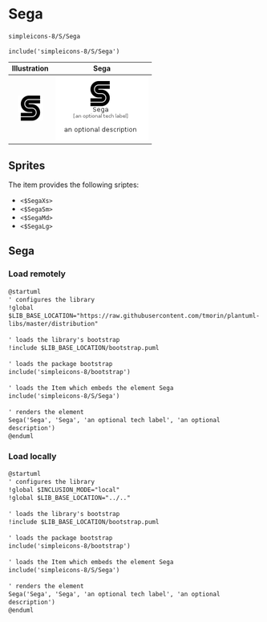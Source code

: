 # Sega


```text
simpleicons-8/S/Sega
```

```text
include('simpleicons-8/S/Sega')
```



| Illustration | Sega |
| :---: | :---: |
| ![illustration for Illustration](../../simpleicons-8/S/Sega.png) | ![illustration for Sega](../../simpleicons-8/S/Sega.Local.png) |



## Sprites
The item provides the following sriptes:

- `<$SegaXs>`
- `<$SegaSm>`
- `<$SegaMd>`
- `<$SegaLg>`





## Sega

### Load remotely
```plantuml
@startuml
' configures the library
!global $LIB_BASE_LOCATION="https://raw.githubusercontent.com/tmorin/plantuml-libs/master/distribution"

' loads the library's bootstrap
!include $LIB_BASE_LOCATION/bootstrap.puml

' loads the package bootstrap
include('simpleicons-8/bootstrap')

' loads the Item which embeds the element Sega
include('simpleicons-8/S/Sega')

' renders the element
Sega('Sega', 'Sega', 'an optional tech label', 'an optional description')
@enduml
```

### Load locally
```plantuml
@startuml
' configures the library
!global $INCLUSION_MODE="local"
!global $LIB_BASE_LOCATION="../.."

' loads the library's bootstrap
!include $LIB_BASE_LOCATION/bootstrap.puml

' loads the package bootstrap
include('simpleicons-8/bootstrap')

' loads the Item which embeds the element Sega
include('simpleicons-8/S/Sega')

' renders the element
Sega('Sega', 'Sega', 'an optional tech label', 'an optional description')
@enduml
```

